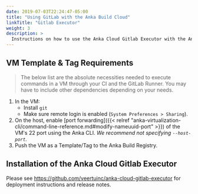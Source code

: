```yaml
---
date: 2019-07-03T22:24:47-05:00
title: "Using GitLab with the Anka Build Cloud"
linkTitle: "Gitlab Executor"
weight: 3
description: >
  Instructions on how to use the Anka Cloud Gitlab Executor with the Anka Build Cloud
---
```


## VM Template & Tag Requirements

> The below list are the absolute necessities needed to execute commands in a VM through your CI and the GitLab Runner. You may have to include other dependencies depending on your needs.

1. In the VM:
    - Install `git`
    - Make sure remote login is enabled (`System Preferences > Sharing`).
2. On the host, enable [port forwarding]({{< relref "anka-virtualization-cli/command-line-reference.md#modify-nameuuid-port" >}}) of the VM's 22 port using the Anka CLI. _We recommend not specifying `--host-port`._
3. Push the VM as a Template/Tag to the Anka Build Registry.

## Installation of the Anka Cloud Gitlab Executor

Please see https://github.com/veertuinc/anka-cloud-gitlab-executor for deployment instructions and release notes.
